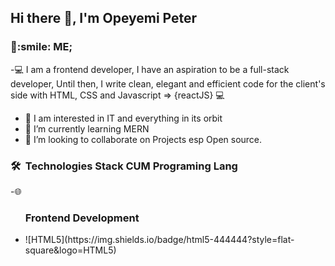 <h2> Hi there 👋, I'm Opeyemi Peter </h2>

<h3> 👨:smile: ME;   </h3>

-💻 I am a frontend developer, I have an aspiration to be a full-stack developer, Until        then, I write clean, elegant and efficient code for the client's side with  HTML, CSS      and Javascript => {reactJS} 💻
- 🔭 I am interested in IT and everything in its orbit
- 🌱 I’m currently learning MERN
- 👯 I’m looking to collaborate on Projects esp Open source.

<h3> 🛠 &nbsp;Technologies Stack CUM Programing Lang</h3>
    -🌐 &nbsp;
   <ul>
   <h3>
    Frontend Development
  </h3>
  <li>
    ![HTML5](https://img.shields.io/badge/html5-444444?style=flat-square&logo=HTML5)
  </li>
   </ul>
